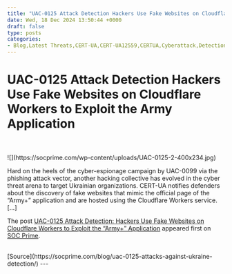 ```yaml
---
title: "UAC-0125 Attack Detection Hackers Use Fake Websites on Cloudflare Workers to Exploit the Army Application"
date: Wed, 18 Dec 2024 13:50:44 +0000
draft: false
type: posts
categories: 
- Blog,Latest Threats,CERT-UA,CERT-UA12559,CERTUA,Cyberattack,Detection Content,Malware,Sigma,SOC Prime Platform,Threat Detection Marketplace,Threat Hunting Content
---
```

# UAC-0125 Attack Detection Hackers Use Fake Websites on Cloudflare Workers to Exploit the Army Application

<br/>

<br/>
![](https://socprime.com/wp-content/uploads/UAC-0125-2-400x234.jpg)

Hard on the heels of the cyber-espionage campaign by UAC-0099 via the phishing attack vector, another hacking collective has evolved in the cyber threat arena to target Ukrainian organizations. CERT-UA notifies defenders about the discovery of fake websites that mimic the official page of the “Army+” application and are hosted using the Cloudflare Workers service. \[…\]

The post [UAC-0125 Attack Detection: Hackers Use Fake Websites on Cloudflare Workers to Exploit the “Army+” Application](https://socprime.com/blog/uac-0125-attacks-against-ukraine-detection/) appeared first on [SOC Prime](https://socprime.com).

<br/>
[Source](https://socprime.com/blog/uac-0125-attacks-against-ukraine-detection/)
---
